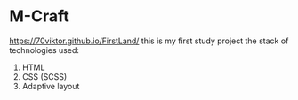 # M-Craft
https://70viktor.github.io/FirstLand/
this is my first study project
the stack of technologies used:
1) HTML
2) CSS (SCSS)
3) Adaptive layout
